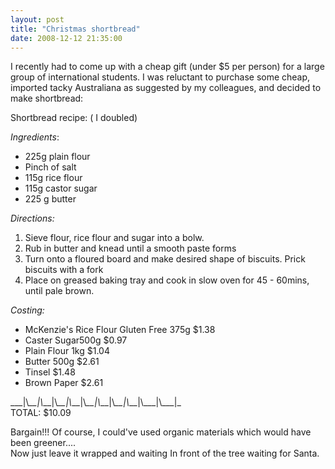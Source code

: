 ```yaml
---
layout: post
title: "Christmas shortbread"
date: 2008-12-12 21:35:00
---
```


I recently had to come up with a cheap gift (under $5 per person) for a large group of international students. I was reluctant to purchase some cheap, imported tacky Australiana as suggested by my colleagues, and decided to make shortbread:

Shortbread recipe: ( I doubled)

*Ingredients*:

*   225g plain flour
*   Pinch of salt
*   115g rice flour
*   115g castor sugar
*   225 g butter

*Directions:*

<ol style="">
  <li>
    Sieve flour, rice flour and sugar into a bolw.
  </li>
  <li>
    Rub in butter and knead until a smooth paste forms
  </li>
  <li>
    Turn onto a floured board and make desired shape of biscuits. Prick biscuits with a fork
  </li>
  <li>
    Place on greased baking tray and cook in slow oven for 45 - 60mins, until pale brown.
  </li>
</ol>

*Costing:*

*   McKenzie's Rice Flour Gluten Free 375g $1.38
*   Caster Sugar500g $0.97
*   Plain Flour 1kg $1.04
*   Butter 500g $2.61
*   Tinsel $1.48
*   Brown Paper $2.61

\_\_\_|\\_\_\_|\\_\_\_|\\_\_\_|\\_\_\_|\\_\_\_|\\_\_\_|\\_\_\_|\\_\_\_|\\_\_\_|\\__\_|\_  
TOTAL: $10.09

Bargain!!! Of course, I could've used organic materials which would have been greener....  
Now just leave it wrapped and waiting In front of the tree waiting for Santa.